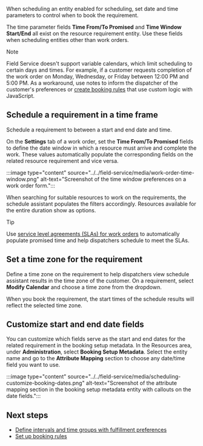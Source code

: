 When scheduling an entity enabled for scheduling, set date and time parameters to control when to book the requirement.

The time parameter fields **Time From/To Promised** and **Time Window Start/End** all exist on the resource requirement entity. Use these fields when scheduling entities other than work orders.

> [!NOTE]
> Field Service doesn't support variable calendars, which limit scheduling to certain days and times. For example, if a customer requests completion of the work order on Monday, Wednesday, or Friday between 12:00 PM and 5:00 PM.  As a workaround, use notes to inform the dispatcher of the customer's preferences or [create booking rules](../../field-service/set-up-booking-rules.md) that use custom logic with JavaScript.

## Schedule a requirement in a time frame

Schedule a requirement to between a start and end date and time.

On the **Settings** tab of a work order, set the **Time From/To Promised** fields to define the date window in which a resource must arrive and complete the work. These values automatically populate the corresponding fields on the related resource requirement and vice versa.

:::image type="content" source="../../field-service/media/work-order-time-window.png" alt-text="Screenshot of the time window preferences on a work order form.":::

When searching for suitable resources to work on the requirements, the schedule assistant populates the filters accordingly. Resources available for the entire duration show as options.

> [!TIP]
> Use [service level agreements (SLAs) for work orders](../../field-service/sla-work-orders.md) to automatically populate promised time and help dispatchers schedule to meet the SLAs.

## Set a time zone for the requirement

Define a time zone on the requirement to help dispatchers view schedule assistant results in the time zone of the customer. On a requirement, select **Modify Calendar** and choose a time zone from the dropdown.

When you book the requirement, the start times of the schedule results will reflect the selected time zone.

<!-- do we want to keep this information for RSO and move it to their docs?

## Scenario 3: Automated scheduling with time parameters (RSO)

In our next scenario, an inspection work order needs to automatically be scheduled in the afternoon within a date range.

To automatically schedule work orders and other entities, you must use the Resource Scheduling Optimization app (RSO). Unlike the schedule assistant and the schedule board, RSO will consider all 3 time parameters when automatically booking work orders to resources.

First, on the work order, set a date range in the **Date Window Start** and **Date Window End**. 

Next, set a **Time Window Start** and **Time Window End** that represents a time of day the work order should be automatically scheduled.

> [!div class="mx-imgBorder"]
> ![Screenshot of a work order set to Active for fifty seven minutes.](../../field-service/media/scheduling-time-constraint-work-order-rso-window.png)

> [!Note]
> For this scenario, we recommend using **Date Window** along with **Time Window** rather than **Time Promised**, as **Time Promised** will take priority over the other parameters during optimization.

When setting up RSO, make sure **Scheduling Windows** is a constraint in the optimization goal you are running RSO with. For more information, see the [topic on RSO configuration](../../field-service/rso-configuration.md). If you're new to RSO, see the [RSO quickstart guide](../../field-service/rso-quickstart.md).


> [!div class="mx-imgBorder"]
> ![Screenshot of a scheduling optimization goal, highlighting the scheduling windows constraint.](../../field-service/media/scheduling-time-constraint-work-order-rso-goal.png)

After running RSO, you'll see the results on the schedule board. In our example, the work order could have been scheduled for either 9/12 or 9/13 based on the date window of the work order; whichever day it is scheduled, it should be scheduled in the afternoon between 12:00 PM and 5:00 PM. 

> [!div class="mx-imgBorder"]
> ![Screenshot of the schedule board, with an arrow pointing to the correct time.](../../field-service/media/scheduling-time-constraint-work-order-rso-schedule-board.png) -->

## Customize start and end date fields

You can customize which fields serve as the start and end dates for the related requirement in the booking setup metadata. In the Resources area, under **Administration**, select **Booking Setup Metadata**. Select the entity name and go to the **Attribute Mapping** section to choose any date/time field you want to use.

:::image type="content" source="../../field-service/media/scheduling-customize-booking-dates.png" alt-text="Screenshot of the attribute mapping section in the booking setup metadata entity with callouts on the date fields.":::

## Next steps

- [Define intervals and time groups with fulfillment preferences](../../field-service/set-up-time-groups.md)
- [Set up booking rules](../../field-service/set-up-booking-rules.md)